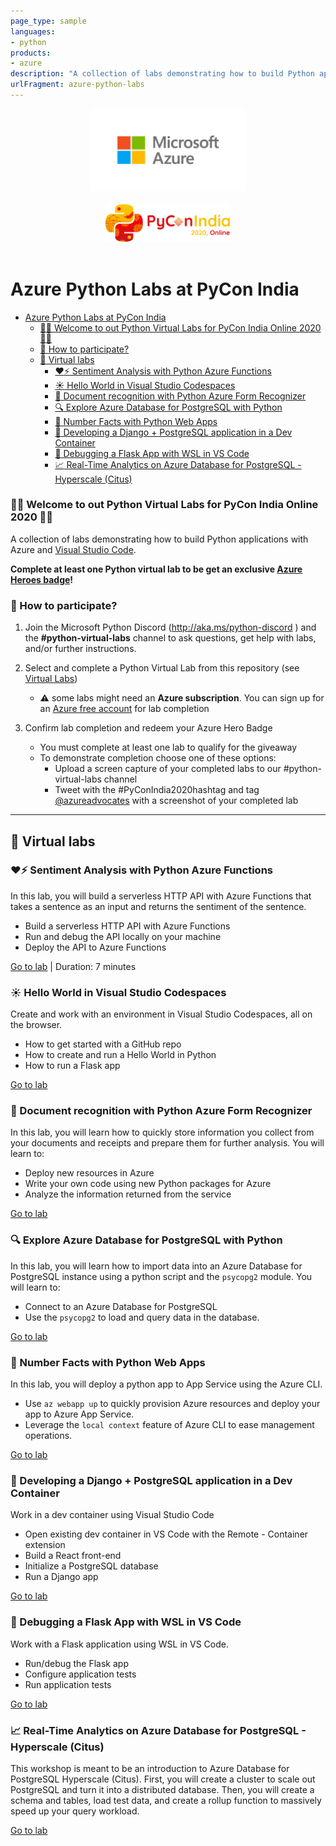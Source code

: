 ```yaml
---
page_type: sample
languages:
- python
products:
- azure
description: "A collection of labs demonstrating how to build Python applications with Azure and Visual Studio Code."
urlFragment: azure-python-labs
---
```


<div align="center">
 <img alt="Logo" src="./assets/azure.png" width="250" />
</div>
<br>

<div align="center">
 <img alt="Logo" src="./assets/piconindia.svg" width="200" />
</div>
<br>

# Azure Python Labs at PyCon India

- [Azure Python Labs at PyCon India](#azure-python-labs-at-pycon-india)
    - [:tada::snake: Welcome to out Python Virtual Labs for PyCon India Online 2020 :tada::snake:](#-welcome-to-out-python-virtual-labs-for-pycon-india-online-2020-)
    - [:thinking: How to participate?](#-how-to-participate)
  - [:microscope: Virtual labs](#-virtual-labs)
    - [:heart::zap: Sentiment Analysis with Python Azure Functions](#️️-sentiment-analysis-with-python-azure-functions)
    - [:sunny: Hello World in Visual Studio Codespaces](#️-hello-world-in-visual-studio-codespaces)
    - [:page_facing_up: Document recognition with Python Azure Form Recognizer](#-document-recognition-with-python-azure-form-recognizer)
    - [:mag: Explore Azure Database for PostgreSQL with Python](#-explore-azure-database-for-postgresql-with-python)
    - [:100: Number Facts with Python Web Apps](#-number-facts-with-python-web-apps)
    - [:whale: Developing a Django + PostgreSQL application in a Dev Container](#-developing-a-django--postgresql-application-in-a-dev-container)
    - [:bug: Debugging a Flask App with WSL in VS Code](#-debugging-a-flask-app-with-wsl-in-vs-code)
    - [:chart_with_upwards_trend: Real-Time Analytics on Azure Database for PostgreSQL - Hyperscale (Citus)](#-real-time-analytics-on-azure-database-for-postgresql---hyperscale-citus)

### :tada::snake: Welcome to out Python Virtual Labs for PyCon India Online 2020 :tada::snake:

A collection of labs demonstrating how to build Python applications with Azure and [Visual Studio Code](https://code.visualstudio.com/?WT.mc_id=pyconindia-github-cxa).

**Complete at least one Python virtual lab to be get an exclusive [Azure Heroes badge](https://www.microsoft.com/skills/azureheroes)!**

### :thinking: How to participate?

1. Join the Microsoft Python Discord (http://aka.ms/python-discord ) and the **#python-virtual-labs** channel to ask questions, get help with labs, and/or further instructions.

2. Select and complete a Python Virtual Lab from this repository (see [Virtual Labs](#-virtual-labs))
   - :warning: some labs might need an **Azure subscription**. You can sign up for an [Azure free account](https://azure.microsoft.com/free/?WT.mc_id=pyconindia-github-cxa) for lab completion

3. Confirm lab completion and redeem your Azure Hero Badge
   - You must complete at least one lab to qualify for the giveaway
   - To demonstrate completion choose one of these options:
     - Upload a screen capture of your completed labs to our #python-virtual-labs channel
     - Tweet with the #PyConIndia2020hashtag and tag [@azureadvocates](https://twitter.com/azureadvocates) with a screenshot of your completed lab

---

## :microscope: Virtual labs

### :heart::zap: Sentiment Analysis with Python Azure Functions

In this lab, you will build a serverless HTTP API with Azure Functions that takes a sentence as an input and returns the sentiment of the sentence.

- Build a serverless HTTP API with Azure Functions
- Run and debug the API locally on your machine
- Deploy the API to Azure Functions

[Go to lab](4-azure-functions-python-vscode/README.md) | Duration: 7 minutes

### :sunny: Hello World in Visual Studio Codespaces

Create and work with an environment in Visual Studio Codespaces, all on the browser.

- How to get started with a GitHub repo
- How to create and run a Hello World in Python
- How to run a Flask app

[Go to lab](9-vscodespaces/README.md)

### :page_facing_up: Document recognition with Python Azure Form Recognizer

In this lab, you will learn how to quickly store information you collect from your documents and receipts and prepare them for further analysis. You will learn to:

- Deploy new resources in Azure
- Write your own code using new Python packages for Azure
- Analyze the information returned from the service

[Go to lab](9-azure-cognitive-services/README.md)

### :mag: Explore Azure Database for PostgreSQL with Python

In this lab, you will learn how to import data into an Azure Database for PostgreSQL instance using a python script and the `psycopg2` module. You will learn to:

- Connect to an Azure Database for PostgreSQL
- Use the `psycopg2` to load and query data in the database.

[Go to lab](4-postgres/README.md)

### :100: Number Facts with Python Web Apps

In this lab, you will deploy a python app to App Service using the Azure CLI.

- Use `az webapp up` to quickly provision Azure resources and deploy your app to Azure App Service.
- Leverage the `local context` feature of Azure CLI to ease management operations.

[Go to lab](9-azure-web-apps/README.md)

### :whale: Developing a Django + PostgreSQL application in a Dev Container

Work in a dev container using Visual Studio Code

- Open existing dev container in VS Code with the Remote - Container extension
- Build a React front-end
- Initialize a PostgreSQL database
- Run a Django app

[Go to lab](9-vscode-django-postgres-dev-container/README.md)

### :bug: Debugging a Flask App with WSL in VS Code

Work with a Flask application using WSL in VS Code.

- Run/debug the Flask app
- Configure application tests
- Run application tests

[Go to lab](9-windows-subsystem-for-linux/README.md)

### :chart_with_upwards_trend: Real-Time Analytics on Azure Database for PostgreSQL - Hyperscale (Citus)

This workshop is meant to be an introduction to Azure Database for PostgreSQL Hyperscale (Citus). First, you will create a cluster to scale out PostgreSQL and turn it into a distributed database. Then, you will create a schema and tables, load test data, and create a rollup function to massively speed up your query workload.

[Go to lab](4-postgres-citus/README.md)
